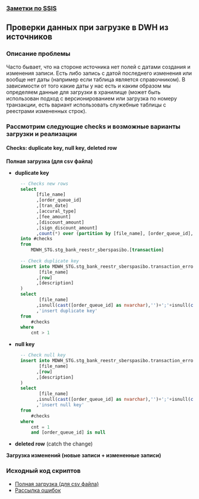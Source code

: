 ### [Заметки по SSIS](../SSIS_note.md)  

## Проверки данных при загрузке в DWH из источников  

### Описание проблемы  
Часто бывает, что на стороне источника нет полей с датами создания и изменения записи. Есть либо запись с датой последнего изменения или вообще нет даты (например если таблица является справочником). В зависимости от того какие даты у нас есть и каким образом мы определяем данные для загрузки в хранилище (может быть использован подход с версионированием или загрузка по номеру транзакции, есть вариант использовать служебные таблицы с реестрами измененных строк).

### Рассмотрим следующие checks и возможные варианты загрузки и реализации  

#### Checks: duplicate key, null key, deleted row   

**Полная загрузка (для csv файла)**  

- **duplicate key**

  ```sql
    -- Checks new rows
    select
    	  [file_name]
    	  ,[order_queue_id]
    	  ,[tran_date]
    	  ,[accural_type]
    	  ,[fee_amount]
    	  ,[discount_amount]
    	  ,[sign_discount_amount]
    	  ,count(*) over (partition by [file_name], [order_queue_id], [sign_discount_amount] order by (select null)) cnt
    into #checks
    from
    	MDWH_STG.stg_bank_reestr_sberspasibo.[transaction]
    
    -- Check duplicate key
    insert into MDWH_STG.stg_bank_reestr_sberspasibo.transaction_error (
    	   [file_name]
    	  ,[row]
    	  ,[description]
    )
    select
    	   [file_name]
    	  ,isnull(cast([order_queue_id] as nvarchar),'')+';'+isnull(cast([tran_date] as nvarchar),'')+';'+isnull([accural_type],'')+';'+isnull(cast([fee_amount] as nvarchar),'')+';'+isnull(cast([discount_amount] as nvarchar),'') as [row]
    	  ,'insert duplicate key'
    from
    	#checks
    where
    	cnt > 1
  ```

- **null key**

  ```sql
    -- Check null key
    insert into MDWH_STG.stg_bank_reestr_sberspasibo.transaction_error (
    	   [file_name]
    	  ,[row]
    	  ,[description]
    )
    select
    	   [file_name]
    	  ,isnull(cast([order_queue_id] as nvarchar),'')+';'+isnull(cast([tran_date] as nvarchar),'')+';'+isnull([accural_type],'')+';'+isnull(cast([fee_amount] as nvarchar),'')+';'+isnull(cast([discount_amount] as nvarchar),'') as [row]
    	  ,'insert null key'
    from
    	#checks
    where
    	cnt = 1
    	and [order_queue_id] is null
  ```

- **deleted row** (catch the change)

 **Загрузка изменений (новые записи + измененные записи)**  



### Исходный код скриптов

- [Полная загрузка (для csv файла)](./transaction_sync.sql.md)  
- [Рассылка ошибок](./transaction_error_send_email.sql.md)  

